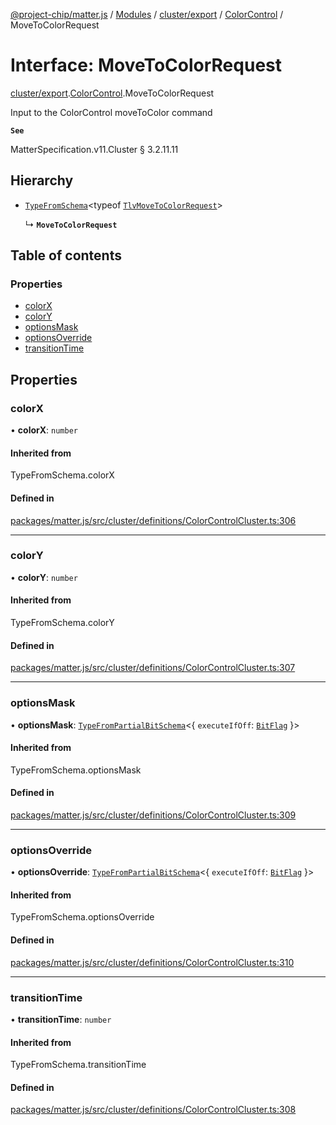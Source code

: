 [@project-chip/matter.js](../README.md) / [Modules](../modules.md) / [cluster/export](../modules/cluster_export.md) / [ColorControl](../modules/cluster_export.ColorControl.md) / MoveToColorRequest

# Interface: MoveToColorRequest

[cluster/export](../modules/cluster_export.md).[ColorControl](../modules/cluster_export.ColorControl.md).MoveToColorRequest

Input to the ColorControl moveToColor command

**`See`**

MatterSpecification.v11.Cluster § 3.2.11.11

## Hierarchy

- [`TypeFromSchema`](../modules/tlv_export.md#typefromschema)\<typeof [`TlvMoveToColorRequest`](../modules/cluster_export.ColorControl.md#tlvmovetocolorrequest)\>

  ↳ **`MoveToColorRequest`**

## Table of contents

### Properties

- [colorX](cluster_export.ColorControl.MoveToColorRequest.md#colorx)
- [colorY](cluster_export.ColorControl.MoveToColorRequest.md#colory)
- [optionsMask](cluster_export.ColorControl.MoveToColorRequest.md#optionsmask)
- [optionsOverride](cluster_export.ColorControl.MoveToColorRequest.md#optionsoverride)
- [transitionTime](cluster_export.ColorControl.MoveToColorRequest.md#transitiontime)

## Properties

### colorX

• **colorX**: `number`

#### Inherited from

TypeFromSchema.colorX

#### Defined in

[packages/matter.js/src/cluster/definitions/ColorControlCluster.ts:306](https://github.com/project-chip/matter.js/blob/904d0c9b952b91f28a21803759c5e5c66ee4d272/packages/matter.js/src/cluster/definitions/ColorControlCluster.ts#L306)

___

### colorY

• **colorY**: `number`

#### Inherited from

TypeFromSchema.colorY

#### Defined in

[packages/matter.js/src/cluster/definitions/ColorControlCluster.ts:307](https://github.com/project-chip/matter.js/blob/904d0c9b952b91f28a21803759c5e5c66ee4d272/packages/matter.js/src/cluster/definitions/ColorControlCluster.ts#L307)

___

### optionsMask

• **optionsMask**: [`TypeFromPartialBitSchema`](../modules/schema_export.md#typefrompartialbitschema)\<\{ `executeIfOff`: [`BitFlag`](../modules/schema_export.md#bitflag)  }\>

#### Inherited from

TypeFromSchema.optionsMask

#### Defined in

[packages/matter.js/src/cluster/definitions/ColorControlCluster.ts:309](https://github.com/project-chip/matter.js/blob/904d0c9b952b91f28a21803759c5e5c66ee4d272/packages/matter.js/src/cluster/definitions/ColorControlCluster.ts#L309)

___

### optionsOverride

• **optionsOverride**: [`TypeFromPartialBitSchema`](../modules/schema_export.md#typefrompartialbitschema)\<\{ `executeIfOff`: [`BitFlag`](../modules/schema_export.md#bitflag)  }\>

#### Inherited from

TypeFromSchema.optionsOverride

#### Defined in

[packages/matter.js/src/cluster/definitions/ColorControlCluster.ts:310](https://github.com/project-chip/matter.js/blob/904d0c9b952b91f28a21803759c5e5c66ee4d272/packages/matter.js/src/cluster/definitions/ColorControlCluster.ts#L310)

___

### transitionTime

• **transitionTime**: `number`

#### Inherited from

TypeFromSchema.transitionTime

#### Defined in

[packages/matter.js/src/cluster/definitions/ColorControlCluster.ts:308](https://github.com/project-chip/matter.js/blob/904d0c9b952b91f28a21803759c5e5c66ee4d272/packages/matter.js/src/cluster/definitions/ColorControlCluster.ts#L308)
